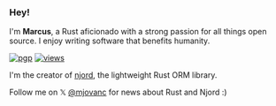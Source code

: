 ### Hey!

I'm **Marcus**, a Rust aficionado with a strong passion for all things open source. I enjoy writing software that benefits humanity. 

[![pgp](https://img.shields.io/badge/pgp-0xF84FDD46215FA16B-313131?style=flat&labelColor=545454&color=313131)](https://github.com/mjovanc.gpg) [![views](https://komarev.com/ghpvc/?username=mjovanc&style=flat&color=313131&label=views)](https://github.com/mjovanc)

I'm the creator of [njord](https://github.com/njord-rs/njord), the lightweight Rust ORM library.

Follow me on 𝕏 [@mjovanc](https://x.com/mjovanc) for news about Rust and Njord :)
